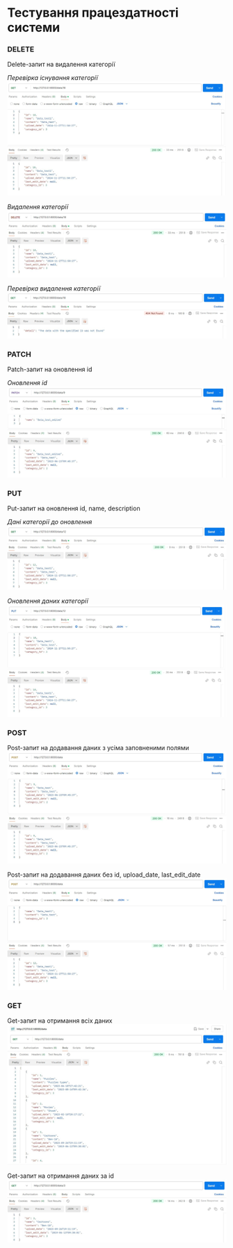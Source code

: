 # Тестування працездатності системи

### DELETE
Delete-запит на видалення категорії

*Перевірка існування категорії*
![](./images/getForDelete.jpg)

*Видалення категорії*
![](./images/delete.jpg)

*Перевірка видалення категорії*
![](./images/Delete_approved.jpg)

### PATCH
Patch-запит на оновлення id

*Оновлення id*
![](./images/PatchName.jpg)

### PUT
Put-запит на оновлення id, name, description

*Дані категорії до оновлення*
![](./images/GetForPut.jpg)

*Оновлення даних категорії*
![](./images/put.jpg)

### POST
Post-запит на додавання даних з усіма заповненими полями
![](./images/Filled_Post.jpg)

Post-запит на додавання даних без id, upload_date, last_edit_date
![](./images/NoIdPost.jpg)

### GET

Get-запит на отримання всіх даних
![](./images/getDate.jpg)

Get-запит на отримання даних за id
![](./images/getDataId.jpg)

